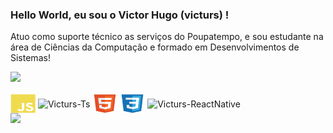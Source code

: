 ### Hello World, eu sou o Victor Hugo (victurs) ! 

Atuo como suporte técnico as serviços do Poupatempo, e sou estudante na área de Ciências da Computação e formado em Desenvolvimentos de Sistemas!

<picture>
<source 
  srcset="https://github-readme-stats.vercel.app/api?username=victurs&show_icons=false&theme=dark"
  media="(prefers-color-scheme: dark)"
/>
<source
  srcset="https://github-readme-stats.vercel.app/api?username=victurs&show_icons=true"
  media="(prefers-color-scheme: light), (prefers-color-scheme: no-preference)"
/>
<img src="https://github-readme-stats.vercel.app/api?username=victurs&show_icons=false" />
</picture>

<div style="display: inline_block"><br>
  <img align="center" alt="Victurs-Js" height="30" width="40" src="https://raw.githubusercontent.com/devicons/devicon/master/icons/javascript/javascript-plain.svg">
  <img align="center" alt="Victurs-Ts" height="30" width="40" src="https://cdn.jsdelivr.net/gh/devicons/devicon/icons/php/php-original.svg">
  <img align="center" alt="Victurs-HTML" height="30" width="40" src="https://raw.githubusercontent.com/devicons/devicon/master/icons/html5/html5-original.svg">
  <img align="center" alt="Victurs-CSS" height="30" width="40" src="https://raw.githubusercontent.com/devicons/devicon/master/icons/css3/css3-original.svg">
  <img align="center" alt="Victurs-ReactNative" height="40" width="150" src="https://img.shields.io/badge/React_Native-20232A?style=for-the-badge&logo=react&logoColor=61DAFB">
  <br>
<div> 
  <a href="https://br.linkedin.com/in/victurs" target="_blank"><img src="https://img.shields.io/badge/-LinkedIn-%230077B5?style=for-the-badge&logo=linkedin&logoColor=white" target="_blank"></a>
</div>
  
